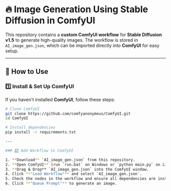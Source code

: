 # 🔥 Image Generation Using Stable Diffusion in ComfyUI  

This repository contains a **custom ComfyUI workflow** for **Stable Diffusion v1.5** to generate high-quality images. The workflow is stored in `AI_image_gen.json`, which can be imported directly into **ComfyUI** for easy setup.  

---

## 🚀 How to Use  

### 1️⃣ Install & Set Up ComfyUI  

If you haven't installed **ComfyUI**, follow these steps:  

```bash
# Clone ComfyUI
git clone https://github.com/comfyanonymous/ComfyUI.git
cd ComfyUI

# Install dependencies
pip install -r requirements.txt

---

### 2️⃣ Add Workflow to ComfyUI  

1. **Download** `AI_image_gen.json` from this repository.  
2. **Open ComfyUI** (run `run.bat` on Windows or `python main.py` on Linux/Mac).  
3. **Drag & Drop** `AI_image_gen.json` into the ComfyUI window.  
4. Click **"Load Workflow"** and select `AI_image_gen.json`.  
5. Check the nodes in the workflow and ensure all dependencies are installed.  
6. Click **"Queue Prompt"** to generate an image.  
